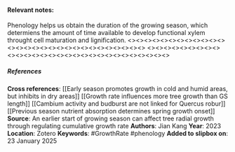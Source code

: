 #### **Relevant notes**:
Phenology helps us obtain the duration of the growing season, which determiens the amount of time available to develop functional xylem throught cell maturation and lignification.
<><><><><><><><><><><><><><><><><><><><><><><><><><><><><>
<><><><><><><><><><><><><><><><><><><><><><><><><><><><><>
##### References
**Cross references**: 
[[Early season promotes growth in cold and humid areas, but inhibits in dry areas]]
[[Growth rate influences more tree growth than GS length]]
[[Cambium activity and budburst are not linked for Quercus robur]]
[[Previous season nutrient absorption determines spring growth onset]]
**Source**: An earlier start of growing season can affect tree radial growth through regulating cumulative growth rate
**Authors**: Jian Kang
**Year**: 2023
**Location**: Zotero
**Keywords**: #GrowthRate #phenology 
**Added to slipbox on**: 23 January 2025

